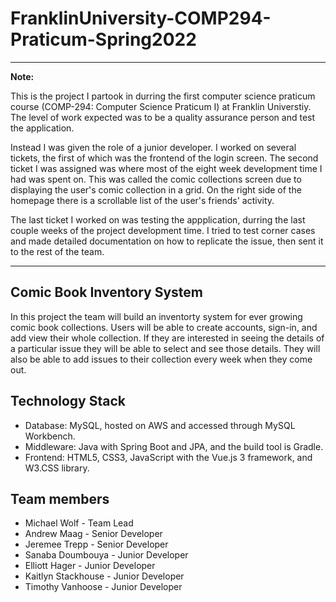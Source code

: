 # FranklinUniversity-COMP294-Praticum-Spring2022

***
**Note:**

This is the project I partook in durring the first computer science praticum course (COMP-294: Computer Science Praticum I) at Franklin Universtiy. The level of work expected was to be a quality assurance person and test the application.

Instead I was given the role of a junior developer. I worked on several tickets, the first of which was the frontend of the login screen. The second ticket I was assigned was where most of the eight week development time I had was spent on. This was called the comic collections screen due to displaying the user's comic collection in a grid. On the right side of the homepage there is a scrollable list of the user's friends' activity.

The last ticket I worked on was testing the appplication, durring the last couple weeks of the project development time. I tried to test corner cases and made detailed documentation on how to replicate the issue, then sent it to the rest of the team.
***



## Comic Book Inventory System
In this project the team will build an inventorty system for ever growing comic book collections. Users will be able to create accounts, sign-in, and add view their whole collection. If they are interested in seeing the details of a particular issue they will be able to select and see those details. They will also be able to add issues to their collection every week when they come out.

## Technology Stack
* Database: MySQL, hosted on AWS and accessed through MySQL Workbench.
* Middleware: Java with Spring Boot and JPA, and the build tool is Gradle.
* Frontend: HTML5, CSS3, JavaScript with the Vue.js 3 framework, and W3.CSS library.

## Team members
* Michael Wolf - Team Lead
* Andrew Maag - Senior Developer
* Jeremee Trepp - Senior Developer
* Sanaba Doumbouya - Junior Developer
* Elliott Hager - Junior Developer
* Kaitlyn Stackhouse - Junior Developer
* Timothy Vanhoose - Junior Developer
